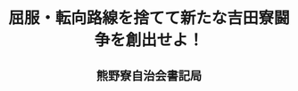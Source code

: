 <header>
<h1 class="title">屈服・転向路線を捨てて新たな吉田寮闘争を創出せよ！</h1>
<h2 class="author">熊野寮自治会書記局</h2>
</header>
